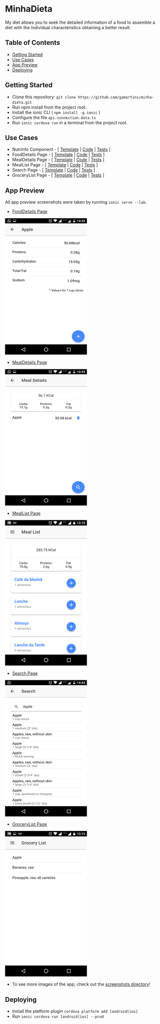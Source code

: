 # MinhaDieta
My diet allows you to seek the detailed information of a food to assemble a diet with the individual characteristics obtaining a better result.

## Table of Contents
 - [Getting Started](#getting-started)
 - [Use Cases](#use-cases)
 - [App Preview](#app-preview)
 - [Deploying](#deploying)

## Getting Started
* Clone this repository: `git clone https://github.com/gamartins/minha-dieta.git`
* Run npm install from the project root.
* Install the ionic CLI ( `npm install -g ionic` )
* Configure the file `api.connection.data.ts`
* Run `ionic cordova run` in a terminal from the project root.

## Use Cases
* Nutrinfo Component - [ [Template](https://github.com/gamartins/minha-dieta/blob/master/src/components/nutrinfo-card/nutrinfo-card.html) | [Code](https://github.com/gamartins/minha-dieta/blob/master/src/components/nutrinfo-card/nutrinfo-card.ts) | [Tests](https://github.com/gamartins/minha-dieta/blob/master/src/components/nutrinfo-card/nutrinfo-card.spec.ts) ]
* FoodDetails Page - [ [Template](https://github.com/gamartins/minha-dieta/blob/master/src/pages/food-details/food-details.html) | [Code](https://github.com/gamartins/minha-dieta/blob/master/src/pages/food-details/food-details.ts) | [Tests](https://github.com/gamartins/minha-dieta/blob/master/src/pages/food-details/food-details.spec.ts) ]
* MealDetails Page - [ [Template](https://github.com/gamartins/minha-dieta/blob/master/src/pages/meal-details/meal-details.html) | [Code](https://github.com/gamartins/minha-dieta/blob/master/src/pages/meal-details/meal-details.ts) | [Tests](https://github.com/gamartins/minha-dieta/blob/master/src/pages/meal-details/meal-details.spec.ts) ]
* MealList Page - [ [Template](https://github.com/gamartins/minha-dieta/blob/master/src/pages/meal-list/meal-list.html) | [Code](https://github.com/gamartins/minha-dieta/blob/master/src/pages/meal-list/meal-list.ts) | [Tests](https://github.com/gamartins/minha-dieta/blob/master/src/pages/meal-list/meal-list.spec.ts) ]
* Search Page - [ [Template](https://github.com/gamartins/minha-dieta/blob/master/src/pages/search/search.html) | [Code](https://github.com/gamartins/minha-dieta/blob/master/src/pages/search/search.ts) | [Tests](https://github.com/gamartins/minha-dieta/blob/master/src/pages/search/search.spec.ts) ]
* GroceryList Page - [ [Template](https://github.com/gamartins/minha-dieta/blob/master/src/pages/grocery-list/grocery-list.html) | [Code](https://github.com/gamartins/minha-dieta/blob/master/src/pages/grocery-list/grocery-list.ts) | [Tests](https://github.com/gamartins/minha-dieta/blob/master/src/pages/grocery-list/grocery-list.spec.ts) ]

## App Preview
All app preview screenshots were taken by running `ionic serve --lab`.
* [FoodDetails Page](https://github.com/gamartins/minha-dieta/blob/master/src/pages/food-details/food-details.html)
<img src="resources/screenshots/FoodDetailsPage.png" alt="FoodDetailsPage">

* [MealDetails Page](https://github.com/gamartins/minha-dieta/blob/master/src/pages/meal-details/meal-details.html)
<img src="resources/screenshots/MealDetailsPage.png" alt="MealDetailsPage">

* [MealList Page](https://github.com/gamartins/minha-dieta/blob/master/src/pages/meal-list/meal-list.html)
<img src="resources/screenshots/MealListPage.png" alt="MealListPage">

* [Search Page](https://github.com/gamartins/minha-dieta/blob/master/src/pages/search/search.html)
<img src="resources/screenshots/SearchPage.png" alt="SearchPage">

* [GroceryList Page](https://github.com/gamartins/minha-dieta/blob/master/src/pages/grocery-list/grocery-list.html)
<img src="resources/screenshots/GroceryListPage.png" alt="GroceryListPage">

* To see more images of the app, check out the [screenshots directory](https://github.com/gamartins/minha-dieta/tree/master/resources/screenshots)!

## Deploying
* Install the platform plugin `cordova platform add [android|ios]`
* Run `ionic cordova run [android|ios] --prod`
